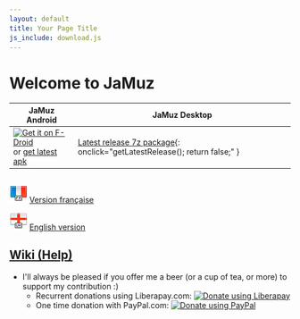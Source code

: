 ```yaml
---
layout: default
title: Your Page Title
js_include: download.js
---
```


# Welcome to JaMuz

| JaMuz Android                                                                                                                                                                                                                                | JaMuz Desktop                                                                           |
| -------------------------------------------------------------------------------------------------------------------------------------------------------------------------------------------------------------------------------------------- | --------------------------------------------------------------------------------------- |
| [<img src="https://fdroid.gitlab.io/artwork/badge/get-it-on.png" alt="Get it on F-Droid" height="60">](https://f-droid.org/packages/org.phramusca.jamuz/)<BR/>or [get latest apk](https://github.com/phramusca/JaMuz-Remote/releases/latest) | [Latest release 7z package](#){: onclick="getLatestRelease(); return false;" } |

## 

![French](img/flag_france.png) [Version française](index_fr.md)

![English](img/flag_england.png) [English version](index_en.md)

## [Wiki (Help)](https://github.com/phramusca/JaMuz/wiki)

- I'll always be pleased if you offer me a beer (or a cup of tea, or more) to support my contribution :)
  - Recurrent donations using Liberapay.com: <a href="https://liberapay.com/phramusca/donate"><img alt="Donate using Liberapay" src="https://liberapay.com/assets/widgets/donate.svg"></a>
  - One time donation with PayPal.com: <a href="https://paypal.me/RaphaelCamus"><img alt="Donate using PayPal" src="https://www.paypalobjects.com/en_US/i/btn/btn_donate_LG.gif"></a>
